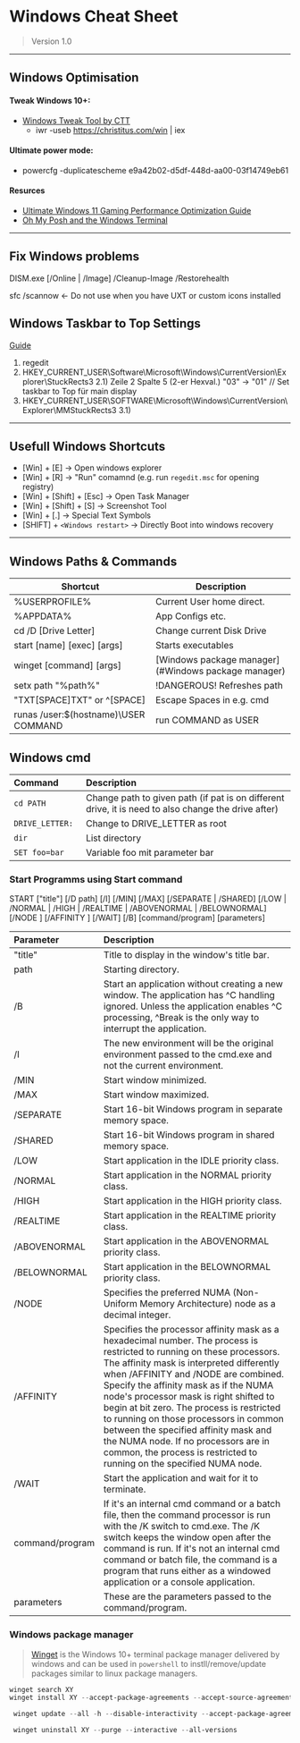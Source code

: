 # Windows Cheat Sheet
> Version 1.0

--------------------------------------------
## Windows Optimisation

#### Tweak Windows 10+:
- [Windows Tweak Tool by CTT](https://www.youtube.com/watch?v=tPRv-ATUBe4)
  -  iwr -useb https://christitus.com/win | iex

#### Ultimate power mode:
-  powercfg -duplicatescheme e9a42b02-d5df-448d-aa00-03f14749eb61

#### Resurces
- [Ultimate Windows 11 Gaming Performance Optimization Guide](https://www.youtube.com/watch?v=4o-SZSxygzY)
- [Oh My Posh and the Windows Terminal](https://www.hanselman.com/blog/my-ultimate-powershell-prompt-with-oh-my-posh-and-the-windows-terminal)

--------------------------------------------
## Fix Windows problems

DISM.exe [/Online | /Image] /Cleanup-Image /Restorehealth

sfc /scannow <- Do not use when you have UXT or custom icons installed

## Windows Taskbar to Top Settings
[Guide](https://appuals.com/change-taskbar-location-windows-11/)
1) regedit
2) HKEY_CURRENT_USER\Software\Microsoft\Windows\CurrentVersion\Explorer\StuckRects3
2.1) Zeile 2 Spalte 5 (2-er Hexval.) "03" -> "01" // Set taskbar to Top für main display
3) HKEY_CURRENT_USER\SOFTWARE\Microsoft\Windows\CurrentVersion\Explorer\MMStuckRects3
3.1)
   
----------------------------------------------------------------

## Usefull  Windows Shortcuts
- [Win] + [E] -> Open windows explorer
- [Win] + [R] -> "Run" comamnd (e.g. run `regedit.msc` for opening registry)
- [Win] + [Shift] + [Esc] -> Open Task Manager
- [Win] + [Shift] + [S] -> Screenshot Tool
- [Win] + [.] -> Special Text Symbols
- [SHIFT] + `<Windows restart>` -> Directly Boot into windows recovery

----------------------------------------------------------------
## Windows Paths & Commands

Shortcut                             | Description
-------------------------------------|---------------------------
%USERPROFILE%                        | Current User home direct.
%APPDATA%                            | App Configs etc.
cd /D [Drive Letter]                 | Change current Disk Drive
start [name] [exec] [args]           | Starts executables
winget [command] [args]              | [Windows package manager](#Windows package manager)
setx path "%path%"                   | !DANGEROUS! Refreshes path
"TXT[SPACE]TXT" or ^[SPACE]          | Escape Spaces in e.g. cmd
runas /user:$(hostname)\USER COMMAND | run COMMAND as USER

## Windows cmd
| Command             | Description                                                                                         |
|:--------------------|:----------------------------------------------------------------------------------------------------|
|```cd PATH        ```| Change path to given path (if pat is on different drive, it is need to also change the drive after) |
|``` DRIVE_LETTER: ```| Change to DRIVE_LETTER as root|
|``` dir           ```| List directory |
|``` SET foo=bar   ```| Variable foo mit parameter bar |

### Start Programms using Start command
START ["title"] [/D path] [/I] [/MIN] [/MAX] [/SEPARATE | /SHARED]
         [/LOW | /NORMAL | /HIGH | /REALTIME | /ABOVENORMAL | /BELOWNORMAL]
         [/NODE <NUMA node>] [/AFFINITY <hex affinity mask>] [/WAIT] [/B]
         [command/program] [parameters]

| Parameter   | Description |
|:------------|:----------------------------------------------------------------------------------------------------|
| "title"     | Title to display in the window's title bar. |
| path	      | Starting directory. |
| /B	        | Start an application without creating a new window. The application has ^C handling ignored. Unless the application enables ^C processing, ^Break is the only way to interrupt the application. |
| /I	        | The new environment will be the original environment passed to the cmd.exe and not the current environment. |
| /MIN	      | Start window minimized. |
| /MAX	      | Start window maximized. |
| /SEPARATE   |	Start 16-bit Windows program in separate memory space. |
| /SHARED	    | Start 16-bit Windows program in shared memory space. |
| /LOW	      | Start application in the IDLE priority class. |
| /NORMAL	    | Start application in the NORMAL priority class. |
| /HIGH	      |Start application in the HIGH priority class. |
| /REALTIME   |	Start application in the REALTIME priority class. |
| /ABOVENORMAL|	Start application in the ABOVENORMAL priority class. |
| /BELOWNORMAL|	Start application in the BELOWNORMAL priority class. |
| /NODE	      | Specifies the preferred NUMA (Non-Uniform Memory Architecture) node as a decimal integer. |
| /AFFINITY	  | Specifies the processor affinity mask as a hexadecimal number. The process is restricted to running on these processors. The affinity mask is interpreted differently when /AFFINITY and /NODE are combined. Specify the affinity mask as if the NUMA node's processor mask is right shifted to begin at bit zero. The process is restricted to running on those processors in common between the specified affinity mask and the NUMA node. If no processors are in common, the process is restricted to running on the specified NUMA node. |
| /WAIT	      | Start the application and wait for it to terminate. |
| command/program |	If it's an internal cmd command or a batch file, then the command processor is run with the /K switch to cmd.exe. The /K switch keeps the window open after the command is run. If it's not an internal cmd command or batch file, the command is a program that runs either as a windowed application or a console application. |
| parameters	| These are the parameters passed to the command/program. |

### Windows package manager
> [Winget](https://learn.microsoft.com/en-us/windows/package-manager/winget/) is the Windows 10+ terminal package manager delivered by windows and can be used in `powershell` to instll/remove/update packages similar to linux package managers.

```powershell
winget search XY
winget install XY --accept-package-agreements --accept-source-agreements
```

```powershell
 winget update --all -h --disable-interactivity --accept-package-agreements --accept-source-agreements
```

```powershell
 winget uninstall XY --purge --interactive --all-versions
```
